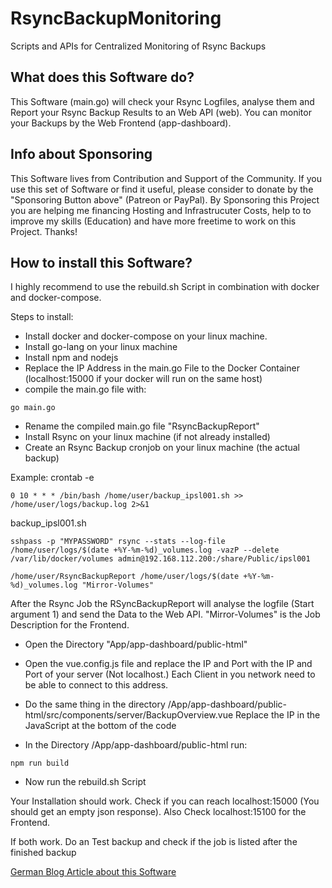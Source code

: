 # RsyncBackupMonitoring
Scripts and APIs for Centralized Monitoring of Rsync Backups

## What does this Software do?
This Software (main.go) will check your Rsync Logfiles, analyse them and Report your Rsync Backup Results to an Web API (web). You can monitor your Backups by the Web Frontend (app-dashboard).

## Info about Sponsoring
This Software lives from Contribution and Support of the Community. If you use this set of Software or find it useful, please consider to donate by the "Sponsoring Button above" (Patreon or PayPal). By Sponsoring this Project you are helping me financing Hosting and Infrastrucuter Costs, help to to improve my skills (Education) and have more freetime to work on this Project. Thanks!

## How to install this Software?
I highly recommend to use the rebuild.sh Script in combination with docker and docker-compose. 

Steps to install:
* Install docker and docker-compose on your linux machine.
* Install go-lang on your linux machine
* Install npm and nodejs
* Replace the IP Address in the main.go File to the Docker Container (localhost:15000 if your docker will run on the same host)
* compile the main.go file with:

```
go main.go
```
* Rename the compiled main.go file "RsyncBackupReport"
* Install Rsync on your linux machine (if not already installed)
* Create an Rsync Backup cronjob on your linux machine (the actual backup)

Example:
crontab -e
```
0 10 * * * /bin/bash /home/user/backup_ipsl001.sh >> /home/user/logs/backup.log 2>&1
```

backup_ipsl001.sh
```
sshpass -p "MYPASSWORD" rsync --stats --log-file /home/user/logs/$(date +%Y-%m-%d)_volumes.log -vazP --delete /var/lib/docker/volumes admin@192.168.112.200:/share/Public/ipsl001

/home/user/RsyncBackupReport /home/user/logs/$(date +%Y-%m-%d)_volumes.log "Mirror-Volumes"
```

After the Rsync Job the RSyncBackupReport will analyse the logfile (Start argument 1) and send the Data to the Web API. "Mirror-Volumes" is the Job Description for the Frontend.

* Open the Directory "App/app-dashboard/public-html"

* Open the vue.config.js file and replace the IP and Port with the IP and Port of your server (Not localhost.) Each Client in you network need to be able to connect to this address.

* Do the same thing in the directory /App/app-dashboard/public-html/src/components/server/BackupOverview.vue
Replace the IP in the JavaScript at the bottom of the code

* In the Directory /App/app-dashboard/public-html run:

```
npm run build
```

* Now run the rebuild.sh Script

Your Installation should work. Check if you can reach localhost:15000 (You should get an empty json response). Also Check localhost:15100 for the Frontend.

If both work. Do an Test backup and check if the job is listed after the finished backup


[German Blog Article about this Software](https://www.marcogriep.de/blog/zentrale-rsync-backup-ueberwachung-mit-rsyncbackupmonitor/)
